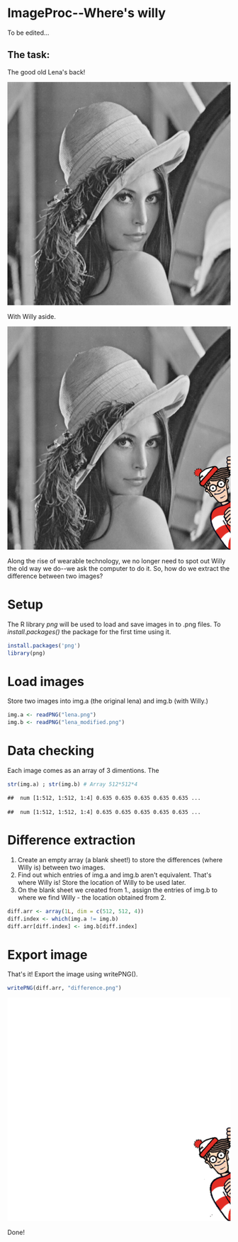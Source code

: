 # ImageProc--Where's willy

To be edited...

## The task:

The good old Lena's back!

![Lena_Origin](/lena.png)

With Willy aside.

![Lena_wit_Willy](/lena_modified.png)

Along the rise of wearable technology, we no longer need to spot out Willy the old way we do--we ask the computer to do it. So, how do we extract the difference between two images?

Setup
=====

The R library *png* will be used to load and save images in to .png files. To *install.packages()* the package for the first time using it.

``` r
install.packages('png')
library(png)
```

Load images
===========

Store two images into img.a (the original lena) and img.b (with Willy.)

``` r
img.a <- readPNG("lena.png")
img.b <- readPNG("lena_modified.png")
```

Data checking
=============

Each image comes as an array of 3 dimentions. The 

``` r
str(img.a) ; str(img.b) # Array 512*512*4
```

    ##  num [1:512, 1:512, 1:4] 0.635 0.635 0.635 0.635 0.635 ...

    ##  num [1:512, 1:512, 1:4] 0.635 0.635 0.635 0.635 0.635 ...

Difference extraction
=====================

1. Create an empty array (a blank sheet!) to store the differences (where Willy is) between two images.
2. Find out which entries of img.a and img.b aren't equivalent. That's where Willy is! Store the location of Willy to be used later.
3. On the blank sheet we created from 1., assign the entries of img.b to where we find Willy - the location obtained from 2.

``` r
diff.arr <- array(1L, dim = c(512, 512, 4))
diff.index <- which(img.a != img.b)
diff.arr[diff.index] <- img.b[diff.index]
```

Export image
============

That's it! Export the image using writePNG().

``` r
writePNG(diff.arr, "difference.png")
```

![Difference](/difference.png) 

Done!
